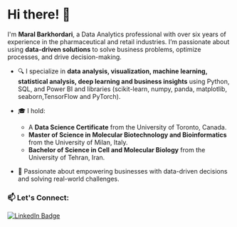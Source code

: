# Hi there! 👋

I'm **Maral Barkhordari**, a Data Analytics professional with over six years of experience in the pharmaceutical and retail industries. I’m passionate about using **data-driven solutions** to solve business problems, optimize processes, and drive decision-making.

- 🔍 I specialize in **data analysis, visualization, machine learning, statistical analysis, deep learning and business insights** using Python, SQL, and Power BI and libraries (scikit-learn, numpy, panda, matplotlib, seaborn,TensorFlow and PyTorch).

- 🎓 I hold:
  - A **Data Science Certificate** from the University of Toronto, Canada.
  - **Master of Science in Molecular Biotechnology and Bioinformatics** from the University of Milan, Italy.
  - **Bachelor of Science in Cell and Molecular Biology** from the University of Tehran, Iran.
- 🌟 Passionate about empowering businesses with data-driven decisions and solving real-world challenges.


### 📫 Let's Connect:
[![LinkedIn Badge](https://img.shields.io/badge/LinkedIn-blue?style=for-the-badge&logo=linkedin&logoColor=white)](https://www.linkedin.com/in/maral-barkhordari)  
